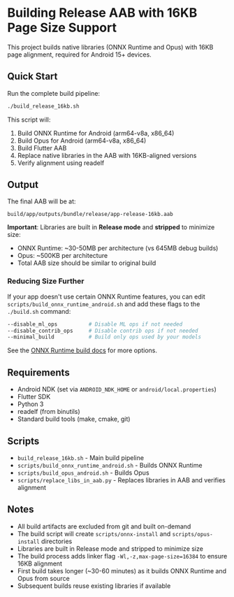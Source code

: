 # Building Release AAB with 16KB Page Size Support

This project builds native libraries (ONNX Runtime and Opus) with 16KB page alignment, required for Android 15+ devices.

## Quick Start

Run the complete build pipeline:

```bash
./build_release_16kb.sh
```

This script will:
1. Build ONNX Runtime for Android (arm64-v8a, x86_64)
2. Build Opus for Android (arm64-v8a, x86_64)
3. Build Flutter AAB
4. Replace native libraries in the AAB with 16KB-aligned versions
5. Verify alignment using readelf

## Output

The final AAB will be at:
```
build/app/outputs/bundle/release/app-release-16kb.aab
```

**Important**: Libraries are built in **Release mode** and **stripped** to minimize size:
- ONNX Runtime: ~30-50MB per architecture (vs 645MB debug builds)
- Opus: ~500KB per architecture
- Total AAB size should be similar to original build

### Reducing Size Further

If your app doesn't use certain ONNX Runtime features, you can edit `scripts/build_onnx_runtime_android.sh` 
and add these flags to the `./build.sh` command:

```bash
--disable_ml_ops          # Disable ML ops if not needed
--disable_contrib_ops     # Disable contrib ops if not needed
--minimal_build           # Build only ops used by your models
```

See the [ONNX Runtime build docs](https://onnxruntime.ai/docs/build/inferencing.html#reduced-operator-kernel-build) for more options.

## Requirements

- Android NDK (set via `ANDROID_NDK_HOME` or `android/local.properties`)
- Flutter SDK
- Python 3
- readelf (from binutils)
- Standard build tools (make, cmake, git)

## Scripts

- `build_release_16kb.sh` - Main build pipeline
- `scripts/build_onnx_runtime_android.sh` - Builds ONNX Runtime
- `scripts/build_opus_android.sh` - Builds Opus
- `scripts/replace_libs_in_aab.py` - Replaces libraries in AAB and verifies alignment

## Notes

- All build artifacts are excluded from git and built on-demand
- The build script will create `scripts/onnx-install` and `scripts/opus-install` directories
- Libraries are built in Release mode and stripped to minimize size
- The build process adds linker flag `-Wl,-z,max-page-size=16384` to ensure 16KB alignment
- First build takes longer (~30-60 minutes) as it builds ONNX Runtime and Opus from source
- Subsequent builds reuse existing libraries if available
